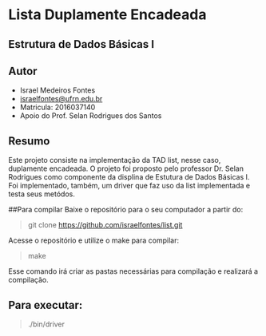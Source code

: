 # Lista Duplamente Encadeada

## Estrutura de Dados Básicas I

## Autor
* Israel Medeiros Fontes
* israelfontes@ufrn.edu.br
* Matricula: 2016037140
* Apoio do Prof. Selan Rodrigues dos Santos

## Resumo
Este projeto consiste na implementação da TAD list, nesse caso, duplamente encadeada. O projeto foi proposto pelo professor Dr. Selan Rodrigues como componente da displina de Estutura de Dados Básicas I. Foi implementado, também, um driver que faz uso da list implementada e testa seus metódos.

##Para compilar
Baixe o repositório para o seu computador a partir do:
> git clone https://github.com/israelfontes/list.git

Acesse o repositório e utilize o make para compilar:
> make

Esse comando irá criar as pastas necessárias para compilação e realizará a compilação.

## Para executar:
> ./bin/driver